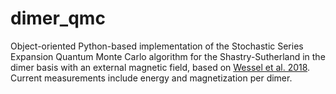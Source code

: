 # dimer_qmc
Object-oriented Python-based implementation of the Stochastic Series Expansion Quantum Monte Carlo algorithm for the Shastry-Sutherland 
in the dimer basis with an external magnetic field, based on [Wessel et al. 2018](https://journals.aps.org/prb/abstract/10.1103/PhysRevB.98.174432). Current measurements
include energy and magnetization per dimer.
